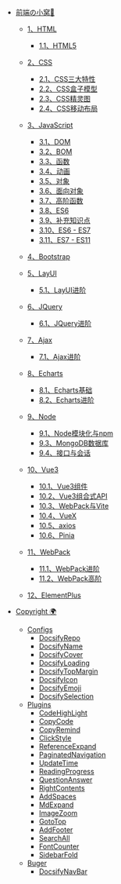 - [前端の小窝💎](/README.md)
  - [1、HTML](web/HTML/HTML(一))
    - [1.1、HTML5](web/HTML/HTML5(二))

  - [2、CSS](web/CSS/CSS(一))
    - [2.1、CSS三大特性](web/CSS/CSS(二))
    - [2.2、CSS盒子模型](web/CSS/CSS(三))
    - [2.3、CSS精灵图](web/CSS/CSS(四))
    - [2.4、CSS移动布局](web/CSS/CSS(五))

  - [3、JavaScript](web/JavaScript/JavaScript(一))
    - [3.1、DOM](web/JavaScript/JavaScript(二)_DOM)
    - [3.2、BOM](web/JavaScript/JavaScript(三)_BOM)
    - [3.3、函数](web/JavaScript/JavaScript(四)_函数)
    - [3.4、动画](web/JavaScript/JavaScript(四))
    - [3.5、对象](web/JavaScript/JavaScript(五)_对象)
    - [3.6、面向对象](web/JavaScript/JS面向对象(六)_面向对象)
    - [3.7、高阶函数](web/JavaScript/JS面向对象(七)_高阶函数)
    - [3.8、ES6](web/JavaScript/JavaScript(九)_ES6)
    - [3.9、补充知识点](web/JavaScript/JavaScript(八)_补充知识点)
    - [3.10、ES6 - ES7](web/JavaScript/尚硅谷ES6)
    - [3.11、ES7 - ES11](web/JavaScript/尚硅谷ES6(二))
  - [4、Bootstrap](web/Bootstrap/Bootstrap(一))
  - [5、LayUI](web/LayUI/LayUI)
    - [5.1、LayUI进阶](web/LayUI/LayUI(二))
  - [6、JQuery](web/JQuery/jQuery)
    - [6.1、JQuery进阶](web/JQuery/jQuery(二))
  - [7、Ajax](web/AJAX/黑马Ajax)
    - [7.1、Ajax进阶](web/AJAX/黑马Ajax(二))
  - [8、Echarts](web/Echarts/Echarts)
    - [8.1、Echarts基础](web/Echarts/Echarts(二))
    - [8.2、Echarts进阶](web/Echarts/Echarts(三))
  - [9、Node](web/Node/01_尚硅谷Node)
    - [9.1、Node模块化与npm](web/Node/02_尚硅谷Node)
    - [9.3、MongoDB数据库](web/Node/03_尚硅谷Mongodb)
    - [9.4、接口与会话](web/Node/04_尚硅谷Node)
  - [10、Vue3](web/Vue3/Vue3(一))
    - [10.1、Vue3组件](web/Vue3/Vue3(二))
    - [10.2、Vue3组合式API](web/Vue3/Vue3(三))
    - [10.3、WebPack与Vite](web/Vue3/Vue3(四))
    - [10.4、VueX](web/Vue3/Vue3(五))
    - [10.5、axios](web/Vue3/axios(一))
    - [10.6、Pinia](web/Vue3/Pinia(一))
  - [11、WebPack](web/WebPack/01_尚硅谷WebPack5)
    - [11.1、WebPack进阶](web/WebPack/02_尚硅谷WebPack5)
    - [11.2、WebPack高阶](web/WebPack/03_尚硅谷WebPack5)
  - [12、ElementPlus](web/ElementPlus/01_Element%20Plus.md)
  
- [Copyright 🌍](/README.md)
  - [Configs](/config/README.md)
    - [DocsifyRepo](/config/DocsifyRepo.md)
    - [DocsifyName](/config/DocsifyName.md)
    - [DocsifyCover](/config/DocsifyCover.md)
    - [DocsifyLoading](/config/DocsifyLoading.md)
    - [DocsifyTopMargin](/config/DocsifyTopMargin.md)
    - [DocsifyIcon](/config/DocsifyIcon.md)
    - [DocsifyEmoji](/config/DocsifyEmoji.md)
    - [DocsifySelection](/config/DocsifySelection.md)
  - [Plugins](./plugins/README.md)
    - [CodeHighLight](/plugins/CodeHighLight.md)
    - [CopyCode](/plugins/CopyCode.md)
    - [CopyRemind](/plugins/CopyRemind.md)
    - [ClickStyle](/plugins/ClickStyle.md)
    - [ReferenceExpand](/plugins/ReferenceExpand.md)
    - [PaginatedNavigation](/plugins/PaginatedNavigation.md)
    - [UpdateTime](/plugins/UpdateTime.md)
    - [ReadingProgress](/plugins/ReadingProgress.md)
    - [QuestionAnswer](/plugins/QuestionAnswer.md)
    - [RightContents](/plugins/RightContents.md)
    - [AddSpaces](/plugins/AddSpaces.md)
    - [MdExpand](/plugins/MdExpand.md)
    - [ImageZoom](/plugins/ImageZoom.md)
    - [GotoTop](/plugins/GotoTop.md)
    - [AddFooter](/plugins/AddFooter.md)
    - [SearchAll](/plugins/SearchAll.md)
    - [FontCounter](/plugins/FontCounter.md)
    - [SidebarFold](/plugins/SidebarFold.md)
  - [Buger](/Buger/README.md)
    - [DocsifyNavBar](/Buger/DocsifyNavBar.md)
